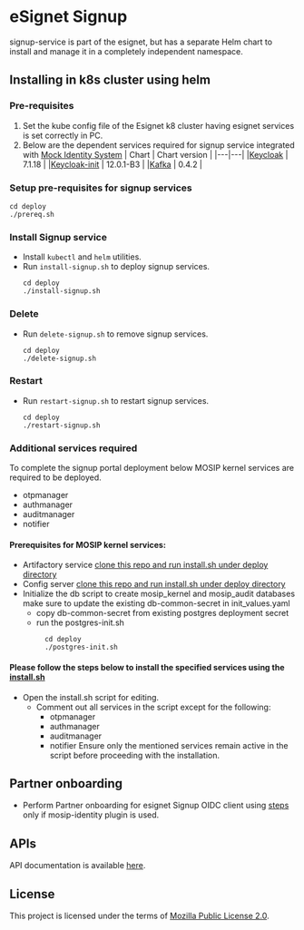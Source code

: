 # eSignet Signup

signup-service is part of the esignet, but has a separate Helm chart to install and manage it in a completely independent namespace.

## Installing in k8s cluster using helm
### Pre-requisites
1. Set the kube config file of the Esignet k8 cluster having esignet services is set correctly in PC.
2. Below are the dependent services required for signup service integrated with [Mock Identity System](https://github.com/mosip/esignet-mock-services/tree/master/mock-identity-system)
   | Chart | Chart version |
   |---|---|
   |[Keycloak](https://github.com/mosip/mosip-infra/tree/v1.2.0.1-B3/deployment/v3/external/iam) | 7.1.18 |
   |[Keycloak-init](https://github.com/mosip/mosip-infra/tree/v1.2.0.1-B3/deployment/v3/external/iam) | 12.0.1-B3 |
   |[Kafka](https://github.com/mosip/mosip-infra/tree/v1.2.0.1-B3/deployment/v3/external/kafka) | 0.4.2 |

### Setup pre-requisites for signup services
```
cd deploy
./prereq.sh
```
### Install Signup service
* Install `kubectl` and `helm` utilities.
* Run `install-signup.sh` to deploy signup services.
  ```
  cd deploy
  ./install-signup.sh
  ```
### Delete
* Run `delete-signup.sh` to remove signup services.
  ```
  cd deploy
  ./delete-signup.sh
  ```
### Restart
* Run `restart-signup.sh` to restart signup services.
  ```
  cd deploy
  ./restart-signup.sh
  ```
### Additional services required
To complete the signup portal deployment below MOSIP kernel services are required to be deployed.
  * otpmanager
  * authmanager
  * auditmanager
  * notifier
#### Prerequisites for MOSIP kernel services:
  * Artifactory service [clone this repo and run install.sh under deploy directory](https://github.com/mosip/artifactory-ref-impl/tree/release-1.3.x/deploy#install)
  * Config server [clone this repo and run install.sh under deploy directory](https://github.com/mosip/mosip-infra/tree/master/deployment/v3/mosip/config-server#install)
  * Initialize the db script to create mosip_kernel and mosip_audit databases make sure to update the existing db-common-secret in init_values.yaml
    * copy db-common-secret from existing postgres deployment secret
    * run the postgres-init.sh
      ```
        cd deploy
        ./postgres-init.sh
      ```
#### Please follow the steps below to install the specified services using the [install.sh](https://github.com/mosip/mosip-infra/tree/develop/deployment/v3/mosip/kernel#install)
* Open the install.sh script for editing.
  * Comment out all services in the script except for the following:
    * otpmanager
    * authmanager
    * auditmanager
    * notifier
    Ensure only the mentioned services remain active in the script before proceeding with the installation.

## Partner onboarding
* Perform Partner onboarding for esignet Signup OIDC client using [steps](partner-onboarder/README.md) only if mosip-identity plugin is used.  

## APIs
API documentation is available [here](https://mosip.stoplight.io/docs/identity-provider/branches/signupV1/t9tvfbteqqokf-e-signet-signup-portal-ap-is).

## License
This project is licensed under the terms of [Mozilla Public License 2.0](LICENSE).
